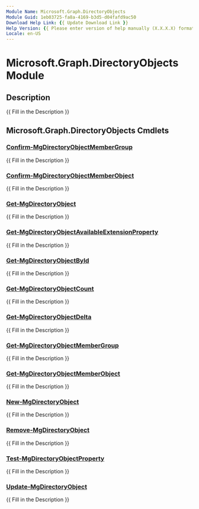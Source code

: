 ```yaml
---
Module Name: Microsoft.Graph.DirectoryObjects
Module Guid: 1eb03725-fa8a-4169-b3d5-d04fafd9ac50
Download Help Link: {{ Update Download Link }}
Help Version: {{ Please enter version of help manually (X.X.X.X) format }}
Locale: en-US
---
```


# Microsoft.Graph.DirectoryObjects Module
## Description
{{ Fill in the Description }}

## Microsoft.Graph.DirectoryObjects Cmdlets
### [Confirm-MgDirectoryObjectMemberGroup](Confirm-MgDirectoryObjectMemberGroup.md)
{{ Fill in the Description }}

### [Confirm-MgDirectoryObjectMemberObject](Confirm-MgDirectoryObjectMemberObject.md)
{{ Fill in the Description }}

### [Get-MgDirectoryObject](Get-MgDirectoryObject.md)
{{ Fill in the Description }}

### [Get-MgDirectoryObjectAvailableExtensionProperty](Get-MgDirectoryObjectAvailableExtensionProperty.md)
{{ Fill in the Description }}

### [Get-MgDirectoryObjectById](Get-MgDirectoryObjectById.md)
{{ Fill in the Description }}

### [Get-MgDirectoryObjectCount](Get-MgDirectoryObjectCount.md)
{{ Fill in the Description }}

### [Get-MgDirectoryObjectDelta](Get-MgDirectoryObjectDelta.md)
{{ Fill in the Description }}

### [Get-MgDirectoryObjectMemberGroup](Get-MgDirectoryObjectMemberGroup.md)
{{ Fill in the Description }}

### [Get-MgDirectoryObjectMemberObject](Get-MgDirectoryObjectMemberObject.md)
{{ Fill in the Description }}

### [New-MgDirectoryObject](New-MgDirectoryObject.md)
{{ Fill in the Description }}

### [Remove-MgDirectoryObject](Remove-MgDirectoryObject.md)
{{ Fill in the Description }}

### [Test-MgDirectoryObjectProperty](Test-MgDirectoryObjectProperty.md)
{{ Fill in the Description }}

### [Update-MgDirectoryObject](Update-MgDirectoryObject.md)
{{ Fill in the Description }}


